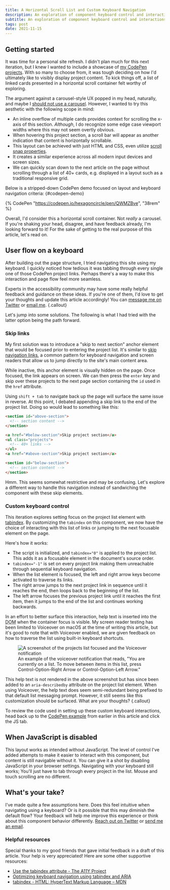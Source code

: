 ```yaml
---
title: A Horizontal Scroll List and Custom Keyboard Navigation
description: An exploration of component keyboard control and interactions with large sections of focusable content.
subtitle: An exploration of component keyboard control and interactions with large sections of focusable content.
tags: post
date: 2021-11-15
---
```


## Getting started

It was time for a personal site refresh. I didn't plan much for this next iteration, but I knew I wanted to include a showcase of [my CodePen projects](https://codepen.io/hexagoncircle). With so many to choose from, it was tough deciding on how I'd ultimately like to visibly display project content. To kick things off, a list of linked cards presented in a horizontal scroll container felt worthy of exploring.

The argument against a carousel-style UX popped in my head, naturally, and maybe I [should not use a carousel](https://shouldiuseacarousel.com/). However, I wanted to try this aesthetic with the following scope in mind:

- An inline overflow of multiple cards provides context for scrolling the x-axis of this section. _Although_, I do recognize some edge case viewport widths where this may not seem overtly obvious.
- When hovering this project section, a scroll bar will appear as another indication that content is horizontally scrollable.
- This layout can be achieved with just HTML and CSS, even utilize [scroll snap properties](https://developer.mozilla.org/en-US/docs/Web/CSS/CSS_Scroll_Snap).
- It creates a similar experience across all modern input devices and screen sizes.
- We can quickly scan down to the next article on the page without scrolling through a list of 40+ cards, e.g. displayed in a layout such as a traditional responsive grid.

Below is a stripped-down CodePen demo focused on layout and keyboard navigation criteria:
{#codepen-demo}

{% CodePen "https://codepen.io/hexagoncircle/pen/QWMZBve", "38rem" %}

Overall, I'd consider this a horizontal scroll container. Not _really_ a carousel. If you're shaking your head, disagree, and have feedback already, I'm looking forward to it! For the sake of getting to the real purpose of this article, let's read on.

## User flow on a keyboard

After building out the page structure, I tried navigating this site using my keyboard. I quickly noticed how tedious it was tabbing through every single one of those CodePen project links. Perhaps there's a way to make this interaction and page flow feel more seamless.

Experts in the accessibility community may have some really helpful feedback and guidance on these ideas. If you're one of them, I'd love to get your thoughts and update this article accordingly! You can [message me on Twitter](https://twitter.com/hexagoncircle) or <a href="{% mailToPath title %}" target="_blank" rel="noopener">email me</a>.
{.callout}

Let's jump into some solutions. The following is what I had tried with the latter option being the path forward.

### Skip links

My first solution was to introduce a "skip to next section" anchor element that would be focused prior to entering the project list. It's similar to [skip navigation links](https://www.a11ymatters.com/pattern/skip-link/), a common pattern for keyboard navigation and screen readers that allow us to jump directly to the site's main content area.

While inactive, this anchor element is visually hidden on the page. Once focused, the link appears on screen. We can then press the `enter` key and skip over these projects to the next page section containing the `id` used in the `href` attribute.

Using `shift + tab` to navigate back up the page will surface the same issue in reverse. At this point, I debated appending a skip link to the end of the project list. Doing so would lead to something like this:

```html
<section id="above-section">
  <!-- section content -->
</section>

<a href="#below-section">Skip project section</a>
<ul class="projects">
  <!-- 40+ links -->
</ul>
<a href="#above-section">Skip project section</a>

<section id="below-section">
  <!-- section content -->
</section>
```

Hmm. This seems somewhat restrictive and may be confusing. Let's explore a different way to handle this navigation instead of sandwiching the component with these skip elements.

### Custom keyboard control

This iteration explores setting focus on the project list element with [tabindex](https://www.a11yproject.com/posts/2021-01-28-how-to-use-the-tabindex-attribute/). By customizing the `tabindex` on this component, we now have the choice of interacting with this list of links or jumping to the next focusable element on the page.

Here's how it works:

- The script is initialized, and `tabindex="0"` is applied to the project list. This adds it as a focusable element in the document's source order.
- `tabindex="-1"` is set on every project link making them unreachable through sequential keyboard navigation.
- When the list element is focused, the left and right arrow keys become activated to traverse its links.
- The right arrow jumps to the next project link in sequence until it reaches the end, then loops back to the beginning of the list.
- The left arrow focuses the previous project link until it reaches the first item, then it jumps to the end of the list and continues working backwards.

In an effort to better surface this interaction, help text is inserted into the <abbr title="Document Object Model">DOM</abbr> when the container focus is visible. My screen reader testing has been limited to Voiceover on macOS at the time of writing this article, but it's good to note that with Voiceover enabled, we are given feedback on how to traverse the list using built-in keyboard shortcuts.

<figure>
  <img src="/assets/blog/projects-list-focus-voiceover-text.png" alt="A screenshot of the projects list focused and the Voiceover notification" />
  <figcaption>An example of the voiceover notification that reads, "You are currently on a list. To move between items in this list, press Control-Option-Right Arrow or Control-Option-Left Arrow."</figcaption>
</figure>

This help text is not rendered in the above screenshot but has since been added to an `aria-describedby` attribute on the project list element. When using Voiceover, the help text does seem semi-redundant being prefixed to that default list messaging prompt. However, it still seems like this customization should be surfaced. What are your thoughts?
{.callout}

To review the code used in setting up these custom keyboard interactions, head back up to the [CodePen example](#codepen-demo) from earlier in this article and click the JS tab.

## When JavaScript is disabled

This layout works as intended without JavaScript. The level of control I've added attempts to make it easier to interact with this component, but content is still navigable without it. You can give it a shot by disabling JavaScript in your browser settings. Navigating with your keyboard still works; You'll just have to tab through every project in the list. Mouse and touch scrolling are no different.

## What's your take?

I've made quite a few assumptions here. Does this feel intuitive when navigating using a keyboard? Or is it possible that this may diminish the default flow? Your feedback will help me improve this experience or think about this component behavior differently. [Reach out on Twitter](https://twitter.com/hexagoncircle) or <a href="{% mailToPath title %}" target="_blank" rel="noopener">send me an email</a>.

### Helpful resources

Special thanks to my good friends that gave initial feedback in a draft of this article. Your help is very appreciated! Here are some other supportive resources:

- [Use the tabindex attribute - The A11Y Project](https://www.a11yproject.com/posts/2021-01-28-how-to-use-the-tabindex-attribute/)
- [Optimizing keyboard navigation using tabindex and ARIA](https://www.sarasoueidan.com/blog/keyboard-friendlier-article-listings/)
- [tabindex - HTML: HyperText Markup Language – MDN](https://developer.mozilla.org/en-US/docs/Web/HTML/Global_attributes/tabindex)
